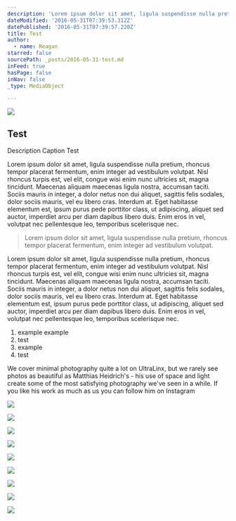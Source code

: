 ```yaml
---
description: 'Lorem ipsum dolor sit amet, ligula suspendisse nulla pretium, rhoncus tempor placerat fermentum, enim integer ad vestibulum volutpat. Nisl rhoncus turpis est, vel elit, congue wisi enim nunc ultricies sit, magna tincidunt. Maecenas aliquam maecenas ligula nostra, accumsan taciti. Sociis mauris in integer, a dolor netus non dui aliquet, sagittis felis sodales, dolor sociis mauris, vel eu libero cras. Interdum at. Eget habitasse elementum est, ipsum purus pede porttitor class, ut adipiscing, aliquet sed auctor, imperdiet arcu per diam dapibus libero duis. Enim eros in vel, volutpat nec pellentesque leo, temporibus scelerisque nec.'
dateModified: '2016-05-31T07:39:53.312Z'
datePublished: '2016-05-31T07:39:57.220Z'
title: Test
author:
  - name: Reagan
starred: false
sourcePath: _posts/2016-05-31-test.md
inFeed: true
hasPage: false
inNav: false
_type: MediaObject

---
```

<article style=""><img src="https://the-grid-user-content.s3-us-west-2.amazonaws.com/94fbe88b-668b-4050-b25f-c0cb5e2b1ef0.jpg" /><h1>Test</h1><p>Description Caption Test </p></article>

Lorem ipsum dolor sit amet, ligula suspendisse nulla pretium, rhoncus tempor placerat fermentum, enim integer ad vestibulum volutpat. Nisl rhoncus turpis est, vel elit, congue wisi enim nunc ultricies sit, magna tincidunt. Maecenas aliquam maecenas ligula nostra, accumsan taciti. Sociis mauris in integer, a dolor netus non dui aliquet, sagittis felis sodales, dolor sociis mauris, vel eu libero cras. Interdum at. Eget habitasse elementum est, ipsum purus pede porttitor class, ut adipiscing, aliquet sed auctor, imperdiet arcu per diam dapibus libero duis. Enim eros in vel, volutpat nec pellentesque leo, temporibus scelerisque nec.

> 

> Lorem ipsum dolor sit amet, ligula suspendisse nulla pretium, rhoncus tempor placerat fermentum, enim integer ad vestibulum volutpat.

Lorem ipsum dolor sit amet, ligula suspendisse nulla pretium, rhoncus tempor placerat fermentum, enim integer ad vestibulum volutpat. Nisl rhoncus turpis est, vel elit, congue wisi enim nunc ultricies sit, magna tincidunt. Maecenas aliquam maecenas ligula nostra, accumsan taciti. Sociis mauris in integer, a dolor netus non dui aliquet, sagittis felis sodales, dolor sociis mauris, vel eu libero cras. Interdum at. Eget habitasse elementum est, ipsum purus pede porttitor class, ut adipiscing, aliquet sed auctor, imperdiet arcu per diam dapibus libero duis. Enim eros in vel, volutpat nec pellentesque leo, temporibus scelerisque nec.

1. example example
2. test
3. example
4. test

We cover minimal photography quite a lot on UltraLinx, but we rarely see photos as beautiful as Matthias Heidrich's - his use of space and light create some of the most satisfying photography we've seen in a while. If you like his work as much as us you can follow him on Instagram

**![](http://a5.files.theultralinx.com/image/upload/c_fit,cs_srgb,dpr_1.0,q_80,w_620/MTM5MDI4NDQwNjA2MDU3OTc0.jpg)**

**![](http://a3.files.theultralinx.com/image/upload/c_fit,cs_srgb,dpr_1.0,q_80,w_620/MTM5MDI4NDQwNjA2MTIzNTEw.jpg)**

**![](http://a4.files.theultralinx.com/image/upload/c_fit,cs_srgb,dpr_1.0,q_80,w_620/MTM5MDI4NDQwNjA2MTg5MDQ2.jpg)**

**![](http://a4.files.theultralinx.com/image/upload/c_fit,cs_srgb,dpr_1.0,q_80,w_620/MTM5MDI4NDQwNjA2MzIwMTE4.jpg)**

**![](http://a4.files.theultralinx.com/image/upload/c_fit,cs_srgb,dpr_1.0,q_80,w_620/MTM5MDI4NDQwNjA2MjU0NTgy.jpg)**

**![](http://a3.files.theultralinx.com/image/upload/c_fit,cs_srgb,dpr_1.0,q_80,w_620/MTM5MDI4NDQwNjA2Mzg1NjU0.jpg)**

**![](http://a2.files.theultralinx.com/image/upload/c_fit,cs_srgb,dpr_1.0,q_80,w_620/MTM5MDI4NDQwNjA2MDU3NTMx.jpg)**

**![](http://a5.files.theultralinx.com/image/upload/c_fit,cs_srgb,dpr_1.0,q_80,w_620/MTM5MDI4NDQwNjA2NDUxMTkw.jpg)**

**![](http://a3.files.theultralinx.com/image/upload/c_fit,cs_srgb,dpr_1.0,q_80,w_620/MTM5MDI4NDQwNjA2MTIzMDY3.jpg)**